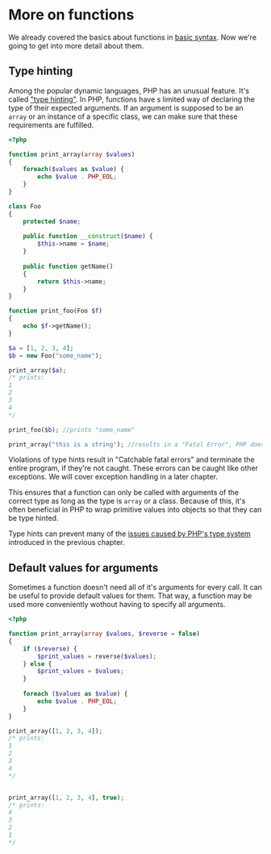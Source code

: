 # More on functions

We already covered the basics about functions in [basic syntax](02_basic_syntax_example.md#function-definitions).
Now we're going to get into more detail about them.

## Type hinting

Among the popular dynamic languages, PHP has an unusual feature. It's called ["type hinting"][type_hinting].
In PHP, functions have s limited way of declaring the type of their expected arguments.
If an argument is supposed to be an `array` or an instance of a specific class, we can make sure that these requirements are fulfilled.

```php
<?php

function print_array(array $values)
{
    foreach($values as $value) {
        echo $value . PHP_EOL;
    }
}

class Foo
{
    protected $name;
    
    public function __construct($name) {
        $this->name = $name;
    }
    
    public function getName()
    {
        return $this->name;
    }
}

function print_foo(Foo $f)
{
    echo $f->getName();
}

$a = [1, 2, 3, 4];
$b = new Foo("some_name");

print_array($a);
/* prints:
1
2
3
4
*/

print_foo($b); //prints "some_name"

print_array("this is a string"); //results in a "Fatal Error", PHP does not allow this call and stops the program
```

Violations of type hints result in "Catchable fatal errors" and terminate the entire program, if they're not caught.
These errors can be caught like other exceptions. We will cover exception handling in a later chapter.

This ensures that a function can only be called with arguments of the correct type as long as the type is `array` or a class.
Because of this, it's often beneficial in PHP to wrap primitive values into objects so that they can be type hinted.

Type hints can prevent many of the [issues caused by PHP's type system](08_type_juggling.md) introduced in the previous chapter.

## Default values for arguments

Sometimes a function doesn't need all of it's arguments for every call. It can be useful to provide default values for them.
That way, a function may be used more conveniently wothout having to specify all arguments.

```php
<?php

function print_array(array $values, $reverse = false)
{
    if ($reverse) {
        $print_values = reverse($values);
    } else {
        $print_values = $values;
    }
    
    foreach ($values as $value) {
        echo $value . PHP_EOL;
    }
}

print_array([1, 2, 3, 4]);
/* prints:
1
2
3
4
*/


print_array([1, 2, 3, 4], true);
/* prints:
4
3
2
1
*/
```

[type_hinting]: http://php.net/manual/en/language.oop5.typehinting.php
